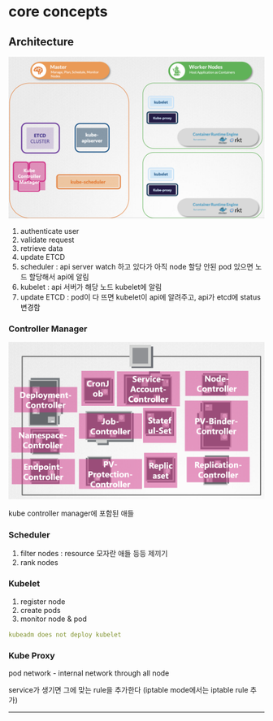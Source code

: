 # core concepts

## Architecture
![core%20concepts%20c5a46924fbd64b648c6f57c30719799d/Untitled.png](core%20concepts%20c5a46924fbd64b648c6f57c30719799d/Untitled.png)

1. authenticate user
2. validate request
3. retrieve data 
4. update ETCD
5. scheduler : api server watch 하고 있다가 아직 node 할당 안된 pod 있으면 노드 할당해서 api에 알림
6. kubelet : api 서버가 해당 노드 kubelet에 알림
7. update ETCD : pod이 다 뜨면 kubelet이 api에 알려주고, api가 etcd에 status 변경함

### Controller Manager

![core%20concepts%20c5a46924fbd64b648c6f57c30719799d/Untitled%201.png](core%20concepts%20c5a46924fbd64b648c6f57c30719799d/Untitled%201.png)

kube controller manager에 포함된 애들

### Scheduler

1. filter nodes : resource 모자란 애들 등등 제끼기
2. rank nodes 

### Kubelet

1. register node
2. create pods
3. monitor node & pod

```yaml
kubeadm does not deploy kubelet
```

### Kube Proxy

pod network - internal network through all node

service가 생기면 그에 맞는 rule을 추가한다 (iptable mode에서는 iptable rule 추가) 

---
